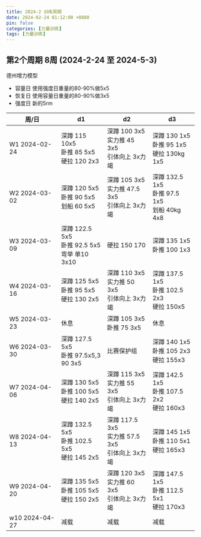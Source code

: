 ```yaml
---
title: 2024-2 训练周期
date: 2024-02-24 01:12:00 +0800
pin: false 
categories: [力量训练]
tags: [力量训练]
---
```


## 第2个周期 8周 (2024-2-24 至 2024-5-3)

德州增力模型
- 容量日 使用强度日重量的80-90%做5x5
- 恢复日 使用容量日重量的80-90%做3x5
- 强度日 新的5rm

|周/日|d1|d2|d3|
|--|--|--|--|
|W1 2024-02-24  |深蹲 115 10x5  <br> 卧推 85 5x5    <br> 硬拉 120 2x3      |深蹲 100 3x5    <br>实力推 45 3x5   <br> 引体向上 3x力竭    |深蹲 130 1x5   <br> 卧推 95 1x5     <br>硬拉 130kg 1x5   |
|W2 2024-03-02  |深蹲 120 5x5   <br> 卧推 90 5x5    <br> 划船 60  5x5      |深蹲 105 3x5    <br>实力推 47.5 3x5 <br> 引体向上 3x力竭    |深蹲 132.5 1x5 <br> 卧推 97.5 1x5   <br>划船 40kg 4x8    |
|W3 2024-03-09  |深蹲 122.5 5x5 <br> 卧推 92.5 5x5  <br> 弯举 单10 3x10    |硬拉 150 170                                               |深蹲 135 1x5   <br> 卧推 100 1x3                        |
|W4 2024-03-16  |深蹲 125 5x5   <br> 卧推 95 5x5    <br> 硬拉 130 2x5      |深蹲 110 3x5    <br>实力推 50 3x5   <br> 引体向上 3x力竭    |深蹲 137.5 1x5 <br> 卧推 102.5 2x3  <br>硬拉 150x5       |
|W5 2024-03-23  |休息                                                     |深蹲 105 3x5    <br>卧推 75 3x5                            |    休息                                                 |
|W6 2024-03-30  |深蹲 127.5 5x5 <br> 卧推 97.5x5,3 <br> 90 3x5             |比赛保护组                                                 |深蹲 140 1x5   <br> 卧推 105 2x3    <br>硬拉 155x3       |
|W7 2024-04-06  |深蹲 130 5x5   <br> 卧推 100 5x5   <br> 硬拉 140 2x5      |深蹲 115 3x5    <br>实力推 55 3x5   <br> 引体向上 3x力竭    |深蹲 142.5 1x5 <br> 卧推 107.5 2x2  <br>硬拉 160x3       |
|W8 2024-04-13  |深蹲 132.5 5x5 <br> 卧推 102.5 5x5 <br> 硬拉 145 2x5      |深蹲 117.5 3x5  <br>实力推 57.5 3x5 <br> 引体向上 3x力竭    |深蹲 145 1x5   <br> 卧推 110 5x1    <br>硬拉 165x3       |
|W9 2024-04-20  |深蹲 135 5x5   <br> 卧推 105 5x5   <br> 硬拉 150 2x5      |深蹲 120 3x5    <br>实力推 60 3x5   <br> 引体向上 3x力竭    |深蹲 147.5 1x5 <br> 卧推 112.5 5x1  <br>硬拉 170x3       |
|w10 2024-04-27 |减载                                                     |减载                                                       |减载                                                    |


